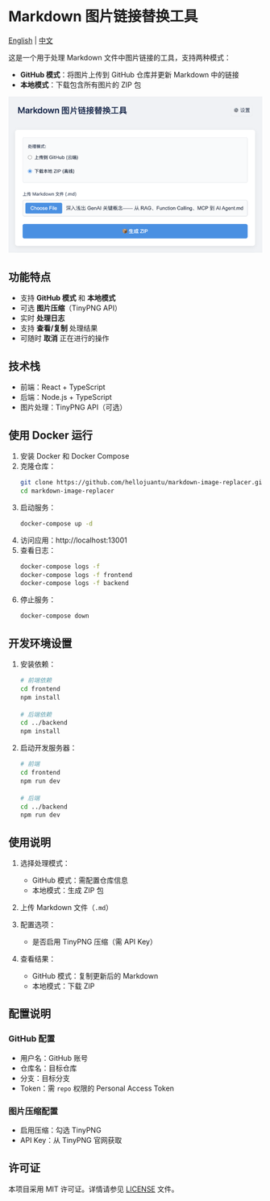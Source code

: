 # Markdown 图片链接替换工具

[English](README.md) | [中文](README.zh-CN.md)

这是一个用于处理 Markdown 文件中图片链接的工具，支持两种模式：
- **GitHub 模式**：将图片上传到 GitHub 仓库并更新 Markdown 中的链接
- **本地模式**：下载包含所有图片的 ZIP 包

![index.png](demo/index.png)

## 功能特点

- 支持 **GitHub 模式** 和 **本地模式**
- 可选 **图片压缩**（TinyPNG API）
- 实时 **处理日志**
- 支持 **查看/复制** 处理结果
- 可随时 **取消** 正在进行的操作

## 技术栈

- 前端：React + TypeScript
- 后端：Node.js + TypeScript
- 图片处理：TinyPNG API（可选）

## 使用 Docker 运行

1. 安装 Docker 和 Docker Compose
2. 克隆仓库：
   ```bash
   git clone https://github.com/hellojuantu/markdown-image-replacer.git
   cd markdown-image-replacer
   ```
3. 启动服务：
   ```bash
   docker-compose up -d
   ```
4. 访问应用：http://localhost:13001
5. 查看日志：
   ```bash
   docker-compose logs -f
   docker-compose logs -f frontend
   docker-compose logs -f backend
   ```
6. 停止服务：
   ```bash
   docker-compose down
   ```

## 开发环境设置

1. 安装依赖：
   ```bash
   # 前端依赖
   cd frontend
   npm install

   # 后端依赖
   cd ../backend
   npm install
   ```
2. 启动开发服务器：
   ```bash
   # 前端
   cd frontend
   npm run dev

   # 后端
   cd ../backend
   npm run dev
   ```

## 使用说明

1. 选择处理模式：
   - GitHub 模式：需配置仓库信息
   - 本地模式：生成 ZIP 包

2. 上传 Markdown 文件（`.md`）
3. 配置选项：
   - 是否启用 TinyPNG 压缩（需 API Key）
4. 查看结果：
   - GitHub 模式：复制更新后的 Markdown
   - 本地模式：下载 ZIP

## 配置说明

### GitHub 配置
- 用户名：GitHub 账号
- 仓库名：目标仓库
- 分支：目标分支
- Token：需 `repo` 权限的 Personal Access Token

### 图片压缩配置
- 启用压缩：勾选 TinyPNG
- API Key：从 TinyPNG 官网获取

## 许可证

本项目采用 MIT 许可证。详情请参见 [LICENSE](LICENSE) 文件。 
